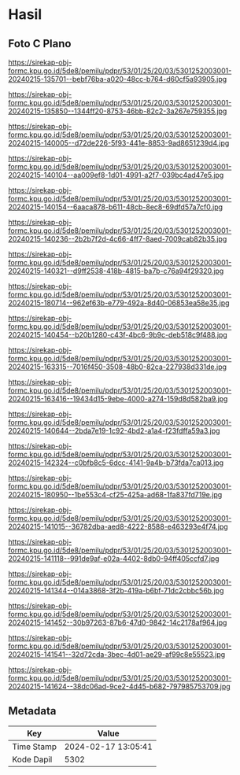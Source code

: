 # Hasil

## Foto C Plano

https://sirekap-obj-formc.kpu.go.id/5de8/pemilu/pdpr/53/01/25/20/03/5301252003001-20240215-135701--bebf76ba-a020-48cc-b764-d60cf5a93905.jpg

https://sirekap-obj-formc.kpu.go.id/5de8/pemilu/pdpr/53/01/25/20/03/5301252003001-20240215-135850--1344ff20-8753-46bb-82c2-3a267e759355.jpg

https://sirekap-obj-formc.kpu.go.id/5de8/pemilu/pdpr/53/01/25/20/03/5301252003001-20240215-140005--d72de226-5f93-441e-8853-9ad8651239d4.jpg

https://sirekap-obj-formc.kpu.go.id/5de8/pemilu/pdpr/53/01/25/20/03/5301252003001-20240215-140104--aa009ef8-1d01-4991-a2f7-039bc4ad47e5.jpg

https://sirekap-obj-formc.kpu.go.id/5de8/pemilu/pdpr/53/01/25/20/03/5301252003001-20240215-140154--6aaca878-b611-48cb-8ec8-69dfd57a7cf0.jpg

https://sirekap-obj-formc.kpu.go.id/5de8/pemilu/pdpr/53/01/25/20/03/5301252003001-20240215-140236--2b2b7f2d-4c66-4ff7-8aed-7009cab82b35.jpg

https://sirekap-obj-formc.kpu.go.id/5de8/pemilu/pdpr/53/01/25/20/03/5301252003001-20240215-140321--d9ff2538-418b-4815-ba7b-c76a94f29320.jpg

https://sirekap-obj-formc.kpu.go.id/5de8/pemilu/pdpr/53/01/25/20/03/5301252003001-20240215-180714--962ef63b-e779-492a-8d40-06853ea58e35.jpg

https://sirekap-obj-formc.kpu.go.id/5de8/pemilu/pdpr/53/01/25/20/03/5301252003001-20240215-140454--b20b1280-c43f-4bc6-9b9c-deb518c9f488.jpg

https://sirekap-obj-formc.kpu.go.id/5de8/pemilu/pdpr/53/01/25/20/03/5301252003001-20240215-163315--7016f450-3508-48b0-82ca-227938d331de.jpg

https://sirekap-obj-formc.kpu.go.id/5de8/pemilu/pdpr/53/01/25/20/03/5301252003001-20240215-163416--19434d15-9ebe-4000-a274-159d8d582ba9.jpg

https://sirekap-obj-formc.kpu.go.id/5de8/pemilu/pdpr/53/01/25/20/03/5301252003001-20240215-140644--2bda7e19-1c92-4bd2-a1a4-f23fdffa59a3.jpg

https://sirekap-obj-formc.kpu.go.id/5de8/pemilu/pdpr/53/01/25/20/03/5301252003001-20240215-142324--c0bfb8c5-6dcc-4141-9a4b-b73fda7ca013.jpg

https://sirekap-obj-formc.kpu.go.id/5de8/pemilu/pdpr/53/01/25/20/03/5301252003001-20240215-180950--1be553c4-cf25-425a-ad68-1fa837fd719e.jpg

https://sirekap-obj-formc.kpu.go.id/5de8/pemilu/pdpr/53/01/25/20/03/5301252003001-20240215-141015--36782dba-aed8-4222-8588-e463293e4f74.jpg

https://sirekap-obj-formc.kpu.go.id/5de8/pemilu/pdpr/53/01/25/20/03/5301252003001-20240215-141118--991de9af-e02a-4402-8db0-94ff405ccfd7.jpg

https://sirekap-obj-formc.kpu.go.id/5de8/pemilu/pdpr/53/01/25/20/03/5301252003001-20240215-141344--014a3868-3f2b-419a-b6bf-71dc2cbbc56b.jpg

https://sirekap-obj-formc.kpu.go.id/5de8/pemilu/pdpr/53/01/25/20/03/5301252003001-20240215-141452--30b97263-87b6-47d0-9842-14c2178af964.jpg

https://sirekap-obj-formc.kpu.go.id/5de8/pemilu/pdpr/53/01/25/20/03/5301252003001-20240215-141541--32d72cda-3bec-4d01-ae29-af99c8e55523.jpg

https://sirekap-obj-formc.kpu.go.id/5de8/pemilu/pdpr/53/01/25/20/03/5301252003001-20240215-141624--38dc06ad-9ce2-4d45-b682-797985753709.jpg


## Metadata

| Key        | Value               |
| ---------- | ------------------- |
| Time Stamp | 2024-02-17 13:05:41 |
| Kode Dapil | 5302                |



